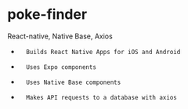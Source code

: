 # poke-finder
React-native, Native Base, Axios

* 		Builds React Native Apps for iOS and Android
* 		Uses Expo components
* 		Uses Native Base components
* 		Makes API requests to a database with axios
